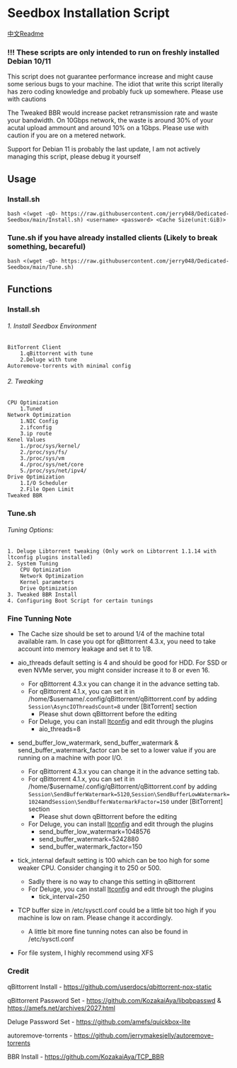 # Seedbox Installation Script
[中文Readme](https://github.com/jerry048/Dedicated-Seedbox/blob/main/README-zh.md)
### !!! These scripts are only intended to run on freshly installed Debian 10/11
This script does not guarantee performance increase and might cause some serious bugs to your machine. The idiot that write this script literally has zero coding knowledge and probably fuck up somewhere. Please use with cautions

The Tweaked BBR would increase packet retransmission rate and waste your bandwidth. On 10Gbps network, the waste is around 30% of your acutal upload ammount and around 10% on a 1Gbps. Please use with caution if you are on a metered network. 

Support for Debian 11 is probably the last update, I am not actively managing this script, please debug it yourself
## Usage
### Install.sh
`bash <(wget -qO- https://raw.githubusercontent.com/jerry048/Dedicated-Seedbox/main/Install.sh) <username> <password> <Cache Size(unit:GiB)>`

### Tune.sh if you have already installed clients (Likely to break something, becareful)

`bash <(wget -qO- https://raw.githubusercontent.com/jerry048/Dedicated-Seedbox/main/Tune.sh)`

## Functions
### Install.sh
###### 1. Install Seedbox Environment
	BitTorrent Client
		1.qBittorrent with tune
		2.Deluge with tune
	Autoremove-torrents with minimal config
###### 2. Tweaking
	CPU Optimization
		1.Tuned
	Network Optimization
		1.NIC Config
		2.ifconfig
		3.ip route
	Kenel Values
		1./proc/sys/kernel/
		2./proc/sys/fs/
		3./proc/sys/vm
		4./proc/sys/net/core
		5./proc/sys/net/ipv4/
	Drive Optimization
		1.I/O Scheduler
		2.File Open Limit
	Tweaked BBR
### Tune.sh
###### Tuning Options:
	1. Deluge Libtorrent tweaking (Only work on Libtorrent 1.1.14 with ltconfig plugins installed)
	2. System Tuning
		CPU Optimization
		Network Optimization
		Kernel parameters
		Drive Optimization
	3. Tweaked BBR Install
	4. Configuring Boot Script for certain tunings
### Fine Tunning Note
- The Cache size should be set to around 1/4 of the machine total available ram. In case you opt for qBittorrent 4.3.x, you need to take account into memory leakage and set it to 1/8. 

- aio_threads default setting is 4 and should be good for HDD. For SSD or even NVMe server, you might consider increase it to 8 or even 16. 
	- For qBittorrent 4.3.x you can change it in the advance setting tab. 
	- For qBittorrent 4.1.x, you can set it in /home/$username/.config/qBittorrent/qBittorrent.conf by adding `Session\AsyncIOThreadsCount=8` under [BitTorrent] section
		- Please shut down qBittorrent before the editing
	- For Deluge, you can install [ltconfig](https://github.com/ratanakvlun/deluge-ltconfig/releases/tag/v0.3.1) and edit through the plugins
		- aio_threads=8

- send_buffer_low_watermark, send_buffer_watermark & send_buffer_watermark_factor can be set to a lower value if you are running on a machine with poor I/O.
	- For qBittorrent 4.3.x you can change it in the advance setting tab. 
	- For qBittorrent 4.1.x, you can set it in /home/$username/.config/qBittorrent/qBittorrent.conf by adding `Session\SendBufferWatermark=5120`,`Session\SendBufferLowWatermark=1024`and`Session\SendBufferWatermarkFactor=150` under [BitTorrent] section
		- Please shut down qBittorrent before the editing
	- For Deluge, you can install [ltconfig](https://github.com/ratanakvlun/deluge-ltconfig/releases/tag/v0.3.1) and edit through the plugins
		- send_buffer_low_watermark=1048576
		- send_buffer_watermark=5242880
		- send_buffer_watermark_factor=150

- tick_internal default setting is 100 which can be too high for some weaker CPU. Consider changing it to 250 or 500.
	- Sadly there is no way to change this setting in qBittorrent
	- For Deluge, you can install [ltconfig](https://github.com/ratanakvlun/deluge-ltconfig/releases/tag/v0.3.1) and edit through the plugins
		- tick_interval=250

- TCP buffer size in /etc/sysctl.conf could be a little bit too high if you machine is low on ram. Please change it accordingly.
	- A little bit more fine tunning notes can also be found in /etc/sysctl.conf

- For file system, I highly recommend using XFS 

### Credit
qBittorrent Install - https://github.com/userdocs/qbittorrent-nox-static

qBittorrent Password Set - https://github.com/KozakaiAya/libqbpasswd & https://amefs.net/archives/2027.html

Deluge Password Set - https://github.com/amefs/quickbox-lite

autoremove-torrents - https://github.com/jerrymakesjelly/autoremove-torrents

BBR Install - https://github.com/KozakaiAya/TCP_BBR
